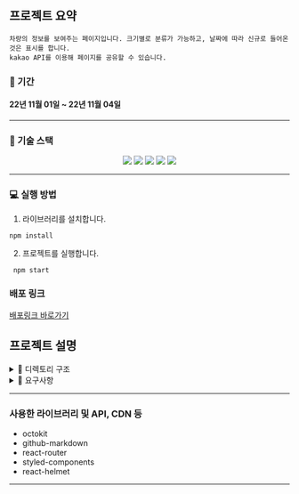 ## 프로젝트 요약

```
차량의 정보를 보여주는 페이지입니다. 크기별로 분류가 가능하고, 날짜에 따라 신규로 들어온 것은 표시를 합니다.
kakao API를 이용해 페이지를 공유할 수 있습니다.
```

### 📆 기간

#### 22년 11월 01일 ~ 22년 11월 04일

---

### 🔧 기술 스택

<div align=center> 
  <img src="https://img.shields.io/badge/react-61DAFB?style=for-the-badge&logo=react&logoColor=black"/> 
  <img src="https://img.shields.io/badge/javascript-F7DF1E?style=for-the-badge&logo=javascript&logoColor=black"/>   
 <img src="https://img.shields.io/badge/styled_components-3U7U2U?style=for-the-badge&logoColor=black"/> 
  <img src="https://img.shields.io/badge/react_router-FFAA04?style=for-the-badge&logo=css&logoColor=black"/> 
 <img src="https://img.shields.io/badge/react_helmet-E8A1F1?style=for-the-badge&logo=reacthelmet&logoColor=white"/> 
</div>

---

### 💻 실행 방법

1.  라이브러리를 설치합니다.

```
npm install
```

2.  프로젝트를 실행합니다.

```
 npm start
```

### 배포 링크

[배포링크 바로가기](https://radiant-pothos-873f1e.netlify.app/)
<br/>

## 프로젝트 설명

<details>
<summary>  📂 디렉토리 구조</summary>
<div markdown="1">

```

🗂 src
┣ 📁 apis
    ┗  searchCar.js
 ┣ 📁 components
 	┗  📁Layout.js
    	┣ AppLayout.js
    	┗ DiaryEditor.js
    ┣ CarCategory.js
    ┣ CarPreview.js
    ┗ Loader.js
 ┣ 📂 pages
   ┣ CarDetailPage.js
   ┣ ErrorPage.js
   ┗ LandingPage.js
 ┣ 📂 util
   ┗ color.js
   ┗ conversation.js
   ┗ date.js
 ┣ App.js
 ┣ index.js
 
```

</div>
</details>

<details>
<summary>🧻 요구사항</summary>
<div markdown="1">

### ⚙️ 과제 범위

- Figma 상의 디자인 및 기능 구현
    - 모바일 웹 기준으로 제작
    - **450px ~ 360px**까지 고려해서 제작

### 요구 사항

- 필수 요구 사항
    - Figma 상의 디자인 및 기능 구현
        - 차량 리스트
            - 차량이 없을 때 처리
            - 차량 불러오는 중 처리
        - 차량 상세
    
- 추가 구현 사항
    - SEO
        - 카카오톡, 페이스북에 공유 시 아래의 내용이 미리보기로 노출되도록 해야 함
            - 제목: car.brand + car.name
            - 내용: 월 car.amount 원
            - 사진: 차량 사진
</div>
</details>


---


### 사용한 라이브러리 및 API, CDN 등
- octokit
- github-markdown
- react-router
- styled-components
- react-helmet
---






